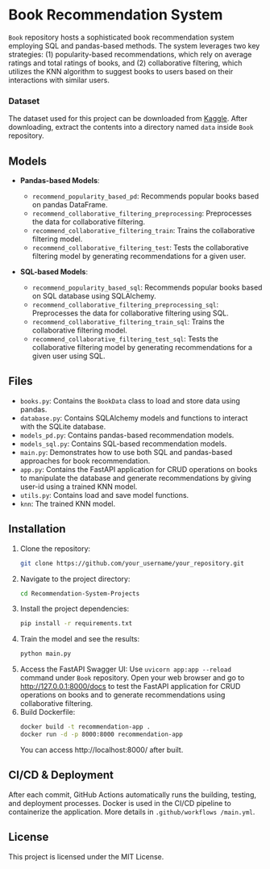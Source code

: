 # Book Recommendation System

`Book` repository hosts a sophisticated book recommendation system employing SQL and pandas-based methods. The system leverages two key strategies: (1) popularity-based recommendations, which rely on average ratings and total ratings of books, and (2) collaborative filtering, which utilizes the KNN algorithm to suggest books to users based on their interactions with similar users.

### Dataset
The dataset used for this project can be downloaded from [Kaggle](https://www.kaggle.com/datasets/arashnic/book-recommendation-dataset?resource=download). After downloading, extract the contents into a directory named `data` inside `Book` repository.

## Models

- **Pandas-based Models**:
  - `recommend_popularity_based_pd`: Recommends popular books based on pandas DataFrame.
  - `recommend_collaborative_filtering_preprocessing`: Preprocesses the data for collaborative filtering.
  - `recommend_collaborative_filtering_train`: Trains the collaborative filtering model.
  - `recommend_collaborative_filtering_test`: Tests the collaborative filtering model by generating recommendations for a given user.

- **SQL-based Models**:
  - `recommend_popularity_based_sql`: Recommends popular books based on SQL database using SQLAlchemy.
  - `recommend_collaborative_filtering_preprocessing_sql`: Preprocesses the data for collaborative filtering using SQL.
  - `recommend_collaborative_filtering_train_sql`: Trains the collaborative filtering model.
  - `recommend_collaborative_filtering_test_sql`: Tests the collaborative filtering model by generating recommendations for a given user using SQL.

## Files

- `books.py`: Contains the `BookData` class to load and store data using pandas.
- `database.py`: Contains SQLAlchemy models and functions to interact with the SQLite database.
- `models_pd.py`: Contains pandas-based recommendation models.
- `models_sql.py`: Contains SQL-based recommendation models.
- `main.py`: Demonstrates how to use both SQL and pandas-based approaches for book recommendation.
- `app.py`: Contains the FastAPI application for CRUD operations on books to manipulate the database and generate recommendations by giving user-id using a trained KNN model.
- `utils.py`: Contains load and save model functions.
- `knn`: The trained KNN model.

## Installation

1. Clone the repository:
   ```bash
   git clone https://github.com/your_username/your_repository.git
   ```
2. Navigate to the project directory:
   ```bash
   cd Recommendation-System-Projects
   ```
3. Install the project dependencies:
   ```bash
   pip install -r requirements.txt
   ```
4. Train the model and see the results:
   ```bash
   python main.py
   ```
5. Access the FastAPI Swagger UI:
Use `uvicorn app:app --reload` command under `Book` repository.
Open your web browser and go to http://127.0.0.1:8000/docs to test the FastAPI application for CRUD operations on books and to generate recommendations using collaborative filtering.
6. Build Dockerfile: 
   ```bash
   docker build -t recommendation-app .
   docker run -d -p 8000:8000 recommendation-app
   ```
   You can access http://localhost:8000/ after built.

## CI/CD & Deployment
After each commit, GitHub Actions automatically runs the building, testing, and deployment processes. Docker is used in the CI/CD pipeline to containerize the application. More details in `.github/workflows
/main.yml`.



## License

This project is licensed under the MIT License.
